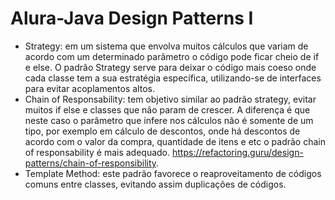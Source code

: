 # Alura-Java Design Patterns I
- Strategy: em um sistema que envolva muitos cálculos que variam de acordo com um determinado parâmetro o código pode ficar cheio de if e else. O padrão Strategy serve para deixar o código mais coeso onde cada classe tem a sua estratégia específica, utilizando-se de interfaces para evitar acoplamentos altos.
- Chain of Responsability: tem objetivo similar ao padrão strategy, evitar muitos if else e classes que não param de crescer. A diferença é que neste caso o parâmetro que infere nos cálculos não é somente de um tipo, por exemplo em cálculo de descontos, onde há descontos de acordo com o valor da compra, quantidade de itens e etc o padrão chain of responsability é mais adequado. https://refactoring.guru/design-patterns/chain-of-responsibility.
- Template Method: este padrão favorece o reaproveitamento de códigos comuns entre classes, evitando assim duplicações de códigos.
